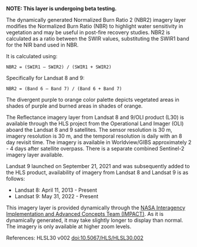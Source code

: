 **NOTE: This layer is undergoing beta testing.**

The dynamically generated Normalized Burn Ratio 2 (NBR2) imagery layer modifies the Normalized Burn Ratio (NBR) to highlight water sensitivity in vegetation and may be useful in post-fire recovery studies. NBR2 is calculated as a ratio between the SWIR values, substituting the SWIR1 band for the NIR band used in NBR.

It is calculated using:

`NBR2 = (SWIR1 – SWIR2) / (SWIR1 + SWIR2)`

Specifically for Landsat 8 and 9:

`NBR2 = (Band 6 – Band 7) / (Band 6 + Band 7)`

The divergent purple to orange color palette depicts vegetated areas in shades of purple and burned areas in shades of orange.

The Reflectance imagery layer from Landsat 8 and 9/OLI product (L30) is available through the HLS project from the Operational Land Imager (OLI) aboard the Landsat 8 and 9 satellites. The sensor resolution is 30 m, imagery resolution is 30 m, and the temporal resolution is daily with an 8 day revisit time. The imagery is available in Worldview/GIBS approximately 2 - 4 days after satellite overpass. There is a separate combined Sentinel-2 imagery layer available.

Landsat 9 launched on September 21, 2021 and was subsequently added to the HLS product, availability of imagery from Landsat 8 and Landsat 9 is as follows:
- Landsat 8: April 11, 2013 - Present
- Landsat 9: May 31, 2022 - Present

This imagery layer is provided dynamically through the [NASA Interagency Implementation and Advanced Concepts Team (IMPACT)](https://www.earthdata.nasa.gov/about/impact). As it is dynamically generated, it may take slightly longer to display than normal. The imagery is only available at higher zoom levels.

References: HLSL30 v002 [doi:10.5067/HLS/HLSL30.002](https://doi.org/10.5067/HLS/HLSL30.002)